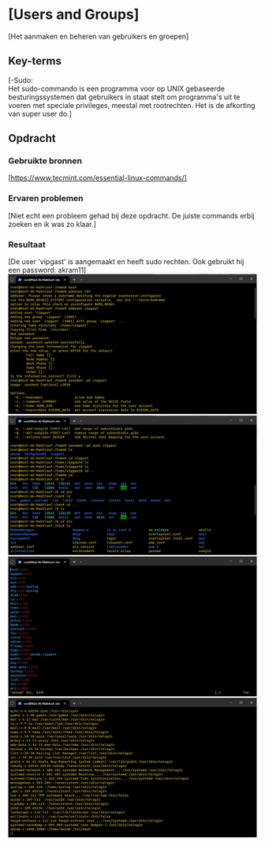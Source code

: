 # [Users and Groups]

[Het aanmaken en beheren van gebruikers en groepen]

## Key-terms

[-Sudo:  
Het sudo-commando is een programma voor op UNIX gebaseerde besturingssystemen dat gebruikers in staat stelt om programma's uit te voeren met speciale privileges, meestal met rootrechten. Het is de afkorting van super user do.]

## Opdracht

### Gebruikte bronnen

[https://www.tecmint.com/essential-linux-commands/]

### Ervaren problemen

[Niet echt een probleem gehad bij deze opdracht. De juiste commands erbij zoeken en ik was zo klaar.]

### Resultaat

[De user 'vipgast' is aangemaakt en heeft sudo rechten. Ook gebruikt hij een password: akram11]
![Schermafbeelding1](/00_includes/usrgrps1.png)
![schermafbeelding2](/00_includes/usrgrps2.png)
![schermafbeelding3](/00_includes/usrgrps3.png)
![schermafbeelding4](/00_includes/usrgrps4.png)
